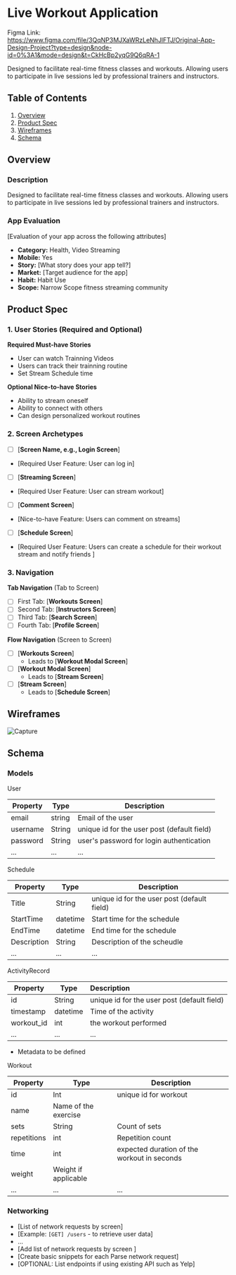 # Live Workout Application


Figma Link: https://www.figma.com/file/3QqNP3MJXaWRzLeNhJlFTJ/Original-App-Design-Project?type=design&node-id=0%3A1&mode=design&t=CkHcBp2yqG9Q6qRA-1

Designed to facilitate real-time fitness classes and workouts.
Allowing users to participate in live sessions led by professional trainers and instructors.

## Table of Contents

1. [Overview](#Overview)
2. [Product Spec](#Product-Spec)
3. [Wireframes](#Wireframes)
4. [Schema](#Schema)

## Overview

### Description


Designed to facilitate real-time fitness classes and workouts.
Allowing users to participate in live sessions led by professional trainers and instructors.

### App Evaluation

[Evaluation of your app across the following attributes]
- **Category:** Health, Video Streaming
- **Mobile:** Yes
- **Story:**  [What story does your app tell?]
- **Market:** [Target audience for the app]
- **Habit:** Habit Use
- **Scope:** Narrow Scope fitness streaming community

## Product Spec

### 1. User Stories (Required and Optional)

**Required Must-have Stories**

* User can watch Trainning Videos
* Users can track their trainning routine
* Set Stream Schedule time

**Optional Nice-to-have Stories**

* Ability to stream oneself
* Ability to connect with others
* Can design personalized workout routines


### 2. Screen Archetypes

- [ ] [**Screen Name, e.g., Login Screen**]
* [Required User Feature: User can log in]
- [ ] [**Streaming Screen**]
* [Required User Feature: User can stream workout]
- [ ] [**Comment Screen**]
* [Nice-to-have Feature: Users can comment on streams]
- [ ] [**Schedule Screen**]
* [Required User Feature: Users can create a schedule for their workout stream and notify friends ]

### 3. Navigation

**Tab Navigation** (Tab to Screen)


- [ ] First Tab: [**Workouts Screen**]
- [ ] Second Tab: [**Instructors Screen**]
- [ ] Third Tab: [**Search Screen**]
- [ ] Fourth Tab: [**Profile Screen**]

**Flow Navigation** (Screen to Screen)

- [ ] [**Workouts Screen**]
  * Leads to [**Workout Modal Screen**]
- [ ] [**Workout Modal Screen**]
  * Leads to [**Stream Screen**]
- [ ] [**Stream Screen**]
  * Leads to [**Schedule Screen**]


## Wireframes

![Capture](https://hackmd.io/_uploads/HJwFMSPxA.png)



## Schema 


### Models

User

| Property | Type   | Description                                 |
| -------- | ------ | ------------------------------------------- |
| email    | string | Email of the user                           |
| username | String | unique id for the user post (default field) |
| password | String | user's password for login authentication    |
| ...      | ...    | ...                                         |


Schedule

| Property | Type   | Description                                  |
|----------|--------|----------------------------------------------|
| Title | String | unique id for the user post (default field)   |
| StartTime | datetime | Start time for the schedule     |
| EndTime | datetime | End time for the schedule|
| Description | String | Description of the scheudle |
| ...      | ...    | ...                          


ActivityRecord

| Property   | Type     | Description                                 |
| ---------- | -------- |:------------------------------------------- |
| id         | String   | unique id for the user post (default field) |
| timestamp  | datetime | Time of the activity                        |
| workout_id | int      | the workout performed                       |
| ...        | ...      | ...                                         |

- Metadata to be defined

Workout

| Property | Type   | Description                                  |
|----------|--------|----------------------------------------------|
| id | Int | unique id for workout   |
|name| Name of the exercise
| sets | String |    Count of sets   |
|repetitions| int | Repetition count
|time| int | expected duration of the workout in seconds
|weight| Weight if applicable
| ...      | ...    | ...                          




### Networking

- [List of network requests by screen]
- [Example: `[GET] /users` - to retrieve user data]
- ...
- [Add list of network requests by screen ]
- [Create basic snippets for each Parse network request]
- [OPTIONAL: List endpoints if using existing API such as Yelp]
